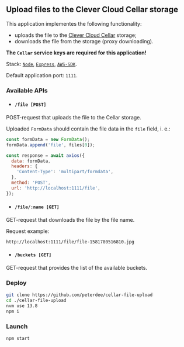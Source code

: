 ## Upload files to the Clever Cloud Cellar storage

This application implementes the following functionality:
- uploads the file to the [Clever Cloud Cellar](https://www.clever-cloud.com/doc/addons/cellar/) storage;
- downloads the file from the storage (proxy downloading).

**The `Cellar` service keys are required for this application!**

Stack: [`Node`](https://nodejs.org/en/), [`Express`](https://github.com/expressjs/express), [`AWS-SDK`](https://www.npmjs.com/package/aws-sdk).

Default application port: `1111`.

### Available APIs

- #### `/file [POST]`

POST-request that uploads the file to the Cellar storage.

Uploaded `FormData` should contain the file data in the `file` field, i. e.:

```javascript
const formData = new FormData();
formData.append('file', files[0]);

const response = await axios({
  data: formData,
  headers: {
    'Content-Type': 'multipart/formdata',
  },
  method: 'POST',
  url: 'http://localhost:1111/file',
});
```

- #### `/file/:name [GET]`

GET-request that downloads the file by the file name.

Request example:

```text
http://localhost:1111/file/file-1581780516810.jpg
```

- #### `/buckets [GET]`

GET-request that provides the list of the available buckets.

### Deploy

```bash
git clone https://github.com/peterdee/cellar-file-upload
cd ./cellar-file-upload
nvm use 13.8
npm i
```

### Launch

```bash
npm start
```
